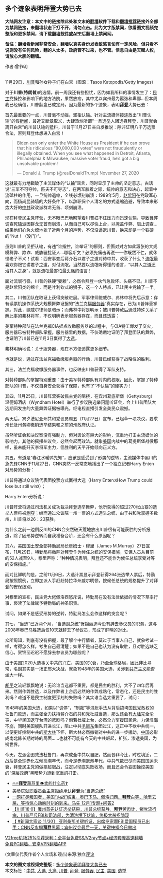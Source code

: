  <h2>多个迹象表明拜登大势已去</h2> <p class="notice"><b>大陆网友注意：本文中的链接除此处和文末的<a href="https://github.com/bannedbook/fanqiang" >翻墙</a>软件下载和<a href="https://github.com/killgcd/justmysocks/blob/master/README.md">翻墙推荐</a>链接外全部为禁网链接，未翻墙状态下打不开，请勿点击。此为文字版禁闻，欲看图文视频完整版和更多禁闻，请下载<a href="https://github.com/bannedbook/fanqiang">翻墙软件或APP</a>后翻墙上禁闻网。</p><p>备注：翻墙看新闻非常安全，翻墙以真实身份发表敏感言论有一定风险，但只看不说则没有任何风险，翻的人太多，政府管不过来，也不管。信息自由是天赋人权，请放心大胆的翻墙。</b></p>  <div class="entry"> <p>作者:曾节明</p> <p><br /> 11月29日，<a href="https://www.bannedbook.org/bnews/tag/%e5%b7%9d%e6%99%ae/" class="st_tag internal_tag" rel="tag" title="标签 川普 下的日志">川普</a>和孙女孙子们在白宫（图源：Tasos Katopodis/Getty Images） </p> <p> 对于<strong>川普(特朗普)</strong>的选情，前一周我还有些担忧，因为如我所料的事情发生了：<a href="https://www.bannedbook.org/bnews/tag/%e6%b0%91%e4%b8%bb/" class="st_tag internal_tag" rel="tag" title="标签 民主 下的日志">民主</a>党操控和影响下的地方法院，果然放痞，其中尤以宾州最为嚣张和卑鄙&#8230;但本周我已经确信，川普翻盘已成定局，因为最新的多个迹象，表明<strong><a href="https://www.bannedbook.org/bnews/tag/%e6%8b%9c%e7%99%bb/" class="st_tag internal_tag" rel="tag" title="标签 拜登 下的日志">拜登</a></strong>大势已去： </p> <p>首先最重要的一点，川普毫不动摇，坚拒认输。针对主流媒体接连放出“川普认输”的假<span class='wp_keywordlink_affiliate'><a href="https://www.bannedbook.org/" title="新闻">新闻</a></span>，最近又断章取义，大肆热炒所谓“一旦<a href="https://www.bannedbook.org/bnews/tag/%e9%80%89%e4%b8%be/" class="st_tag internal_tag" rel="tag" title="标签 选举 下的日志">选举</a>人团选择拜登，川普就会离开白宫”的川普认输的猛料，川普于11月27日亲自发推说：除非证明八千万选票合法，否则拜登休想进入白宫！ </p> <blockquote class="twitter-tweet"> <p>Biden can only enter the White House as President if he can prove that his ridiculous “80,000,000 votes” were not fraudulently or illegally obtained. When you see what happened in Detroit, Atlanta, Philadelphia &amp; Milwaukee, massive voter fraud, he&rsquo;s got a big unsolvable problem! </p> <p> &mdash; Donald J. Trump (@realDonaldTrump) November 27, 2020</p></blockquote> <p>这就最有力地戳破了主流媒体的“认输”谣言，同时显示了主帅的坚定意志。古话说“三军不可夺帅，匹夫不可夺志”，在两军胶着之际，统帅的意志和决心，起着中流砥柱的作用，一旦统帅退缩，全线必顷刻崩溃：1989年5月，<span class='wp_keywordlink'><a href="https://www.bannedbook.org/forum2/topic93.html" title="《改革历程-赵紫阳回忆录》" target="_blank">赵紫阳</a></span>在党政军心向，而杨尚昆骑墙的大好条件下，以辞职保个人清名的方式退缩逃避，导致本来形势大好的<a href="https://www.bannedbook.org/bnews/tag/%e4%b8%ad%e5%85%b1/" class="st_tag internal_tag" rel="tag" title="标签 中共 下的日志">中共</a>政改派群龙无首、顷刻崩溃。 </p> <p>现在拜登民主党阵营，无不眼巴巴地盼望着川普扛不住压力而迅速认输，导致舞弊调查死磕派因群龙无首而崩溃，从而自己可以尽快上台，以掩盖作弊、阻止调查&#8230;结果他们心急火燎地张了近两个月的声势，不仅没逼退川普，换来却是一个铁硬的“Nut！（没门）”。 </p>  <p>虽则川普的坚拒认输，有违“谁指控，谁举证”的原则，但面对对方如此嚣张的大规模舞弊、欺诈、威胁骚扰证人&#8230;哪容斯文？必须先痛击再说&mdash;&mdash;你既然不仁，就休怪老子不义！试看：西安事变后蒋介石以君子之道对待中共，收获了什么？<span class='wp_keywordlink'><a href="https://www.bannedbook.org/forum11/topic282.html" title="禁片：评中国共产党的流氓本性" target="_blank">流氓</a></span>最喜欢你跟它讲君子之道，对付流氓，当然要以流氓听得懂的语言，“以其人之道还治其人之身”，就是流氓最害怕最<a href="https://www.bannedbook.org/bnews/tag/%e5%a4%b4%e7%97%9b/" class="st_tag internal_tag" rel="tag" title="标签 头痛 下的日志">头痛</a>的语言！ </p> <p>面对流氓行径，川普的铁硬“耍赖”，必然令拜登一伙气急败坏、头痛不已。川普不是赵紫阳类的绵羊，而是叶利钦式的狮子，这一个人特点，已让民主党输了一半。 </p> <p>其二，川普团队在取证上获得突破进展。军事律师鲍威尔、弗林中将先后示意：存有读票机操作系统大规模舞弊证据的“法兰克福<a href="https://www.bannedbook.org/bnews/tag/%E6%9C%8D%E5%8A%A1%E5%99%A8/" class="st_tag internal_tag" rel="tag" title="标签 服务器 下的日志">服务器</a>”真实存在，已为川普阵营掌握。对此，鲍威尔律师是暗示；而弗林中将是明示；被川普特赦后通过特殊关系了解此事的弗林将军，不仅明确表示服务器存在，而且还透露： </p> <p>美军特种部队在法兰克福CIA据点收缴服务器的过程中，与CIA特工爆发了交火，服务器已被特种部队掌握，服务器里的数据，不仅确凿地证明了拜登团队的舞弊，也证明了川普已在11月3日赢得了<a href="https://www.bannedbook.org/bnews/tag/%e5%a4%a7%e9%80%89/" class="st_tag internal_tag" rel="tag" title="标签 大选 下的日志">大选</a>。 </p> <p>弗林明确地说：关于服务器，现在不方便透露更多细节。 </p> <p>也就是说，通过在法兰克福收缴服务器的行动，川普已经获得了战略性的胜利。 </p> <p>其三，法兰克福收缴服务器事件，也反映出川普获得了军队支持。 </p> <p>对特种部队的掌握特别重要：由于美军特种部队有对内的权限，因此，掌握了特种部队的川普，不仅自身安全获得了保障，也有了“不认输”的硬实力！ </p>  <p>其四，11月25日，川普阵营突破民主党的阻挠，在宾州葛底斯堡（Gettysburg）温德姆酒店（Wyndham Hotel）举行了参议院选举问题听证会，会上川普团队大选期间发生的大量舞弊证据被曝光，经电视直播引发全美民众震撼。 </p> <p>两天后，宾夕法尼亚州共和党议员周五（11月27日）宣布，已起草一项决议，要求州长及州务卿撤销选举结果和之前的州政府认证。 </p> <p>虽然听证会和决议案没有强制力，但对舆论有巨大的影响，沉重地打击主流媒体的影响力，其他的摇摆州议会，必然会起而效法。就象<a href="https://www.bannedbook.org/bnews/tag/%e7%be%8e%e5%9b%bd/" class="st_tag internal_tag" rel="tag" title="标签 美国 下的日志">美国</a>内战中的葛提斯堡战役那样，虽未能歼灭李将军主力，但胜利的天平开始倾向正义方。 </p> <p>其五，有道是“春江水暖鸭先知”，应该是感受到了形势的逆转，主流媒体中黑川的急先锋CNN于11月27日，CNN突然一反常态地播出了一个独立记者Harry Enten对局势的分析： </p> <p>川普将通过众议院代表团投票方式赢得大选（Harry Enten:《How Trump could lose but still win》）； </p> <p>Harry Enten分析说： </p> <p>川普阵营将通过司法机关成功裁决拜登选举舞弊，他所获得的超过270张山寨的选举人票将被<span class='wp_keywordlink'><a href="https://www.bannedbook.org/forum2/topic21.html" title="《剥夺》 黄建民 著" target="_blank">剥夺</a></span>；继而通过众议院一州一票的方式选举总统，由于共和党掌握多数州，川普将以26：23获胜。 </p> <p>为什么之前一边倒反川的CNN会突然破天荒地放出川普很有可能获胜的分析报道，除了因形势逆转而自我准备台阶，还会有什么原因呢？ </p>  <p>其六，美国国土安全部特勤局局长詹姆士・穆里（James M.Murray）27日宣布，11月29日，特勤局将撤除对拜登作为候任总统的安保措施，安保人员从目前的52人减至9人，穆里声称：“种种情况表明，拜登还不能作为候任总统享受对等的安保措施。” </p> <p>而对比鲜明的是，之前11月6日，大选计票显示拜登获得264张选举人票后，特勤局按照惯例，立即加派人手赶赴特拉华州威尔明顿，按候任总统的规格提升了对拜登的安保级别。 </p> <p>对穆里的宣布，民主党大佬佩洛西怒斥说，特勤局在没有法律依据的情况下草率行事，亵渎了法律赋予特勤局的神圣职责。 </p> <p>试问，如果不是感受形势的逆转，特勤局怎么会作这样的突变呢？ </p> <p>其七，“当选”已近两个月，“当选副总统”贺锦丽迄今没有辞去参议员的职务，这与2008年奥巴马胜选后仅10天就辞去了参议员，形成了鲜明的对比。 </p> <p>众所周知，到底有没有把握，最了解个中行情者，莫过于当事人自己，就象考试一样，考得怎么样，考生自己最清楚；如果不是自己也认为没有取胜，且对胜选缺乏信心，贺锦丽迟迟不愿辞去参议员为哪般呢？ </p> <p>由于美国2020大选事关中共的兴亡，美国的兴衰，乃至全球格局，因此非比寻常，名副其实是一场正邪大决战，就象1948年的美国大选，关涉到<span class='wp_keywordlink'><a href="https://www.bannedbook.org/forum2/topic6177.html" title="《共产主义的终极目的》" target="_blank">共产主义</a></span>能否坐大一样。 </p> <p><span class='wp_keywordlink'><a href="https://www.bannedbook.org/forum10/topic196.html" title="胡平" target="_blank">胡平</a></span>之流轻飘飘地说：无论谁当选都不重要，都是民主的胜利，大不了四年后再来。然则作弊胜选，以及作弊者上台后必然的作弊成熟化，常态化，还是民主的胜利吗？难道不是民主制度更深刻的失败吗？其实谁当选太重要了，试问： </p>  <p>1948年的美国大选，如果以“调停”，“制裁”等混账手法从背后搞垮国民党政权的杜鲁门败选，而主张全力扶持蒋介石的共和党杜威当选，那么还会有<span class='wp_keywordlink_affiliate'><a href="https://www.bannedbook.org/" title="大陆" target="_blank">大陆</a></span>完全沦丧，中华民国退守台湾的悲剧吗？倘若杜威上台，必然全力军援国民党，力保淮海不崩，同时美国舰队开进长江，阻止中共<span class='wp_keywordlink'><a href="https://www.bannedbook.org/forum2/topic1264.html" title="毛贼东执政春秋之一" target="_blank">毛贼东</a></span>集团过江，这正中不欲中共统一，以便更好控制中共的<span class='wp_keywordlink'><a href="https://www.bannedbook.org/forum2/topic1256.html" title="斯大林（上、中、下册）" target="_blank">斯大林</a></span>下怀，斯大林必然撤销对中共的进一步援助，<span class='wp_keywordlink_affiliate'><a href="https://www.bannedbook.org/" title="中国" target="_blank">中国</a></span>必形成南北韩长期対峙的局面&hellip;&hellip;也就不可能有今天的中共崛起，扩张，渗透美国，为祸世界。 </p> <p>今天，左派企图效法杜鲁门，再次成全中共以自肥，然而昔非今比，时过境迁，二战后是全球赤化左倾高潮年代，而今是赤潮退潮年代，中共气数已尽而美国国运未衰，拜登民主党的做票超限战，注定以彻底失败收场，而且还会令妄图操控美国的“深层政府”黑暗势力遭到沉重的打击。 </p> <ul class='op-related-articles' title='相关阅读'> <li><a href='https://www.bannedbook.org/bnews/bannedvideo/20201201/1439921.html' target='_blank'>🔥🔥<b>拜登</b>葫芦里👁️卖的什么药❓</a></li> <li><a href='https://www.bannedbook.org/bnews/comments/20201201/1439859.html' target='_blank'>美参院就职委员会主席拒绝承认<b>拜登</b>为“当选总统”</a></li> <li><a href='https://www.bannedbook.org/bnews/bannedvideo/20201201/1439856.html' target='_blank'>一网打尽叛国者，美国“内战”结束。奥巴下马、佩洛归西、<b>拜登</b>白等、哈里去屎，等待惊心动魄时刻的到来。马先 12月1专题+问答2</a></li> <li><a href='https://www.bannedbook.org/bnews/bannedvideo/20201201/1439809.html' target='_blank'>【川普18:0】俄州首先认证选举结果，川普总统获胜，<b>拜登</b>苦肉计，猪党流行病，川普严斥FBI和司法部，为清洗埋下伏笔，终极大杀招隐现</a></li> <li><a href='https://www.bannedbook.org/bnews/bannedvideo/20201130/1439711.html' target='_blank'>【 #新闻大家谈 11/30】 亚利桑那关键听证，出席专家曝FBI爱国探员已出手；CNN反水揭<b>拜登</b>黑幕；宾州议会最后一天，关键抉择今日做出</a></li> </ul> <p class="texttj"> <a href="https://www.bannedbook.org/forum23/topic22702.html" target="_blank">V2free机场25%引荐返利：全平台免费SS/V2ray节点+经济套餐高速翻墙</a><br/> <a href="https://github.com/bannedbook/fanqiang/wiki/%E7%A6%81%E9%97%BB%E7%BD%91%E5%AE%89%E5%8D%93%E7%BF%BB%E5%A2%99%E6%96%B0%E9%97%BBAPP" target="_blank">免费PC翻墙、安卓VPN翻墙APP</a></p><p> (文章仅代表作者个人立场和观点)来源:独立<span class='wp_keywordlink_affiliate'><a href="https://www.bannedbook.org/bnews/comments/" title="新闻评论" target="_blank">评论</a></span></p><a name='sharetosocial'></a>       <div><b>本文的图文或视频完整版</b>：<a href='https://www.bannedbook.org/bnews/comments/20201201/1439928.html'>多个迹象表明拜登大势已去</a></div>  </div><!--END ENTRY--> <div class="postfooter"> <div>本文标签：<a href="https://www.bannedbook.org/bnews/tag/%e4%b8%ad%e5%85%b1/" rel="tag">中共</a>, <a href="https://www.bannedbook.org/bnews/tag/%e5%a4%a7%e9%80%89/" rel="tag">大选</a>, <a href="https://www.bannedbook.org/bnews/tag/%e5%a4%b4%e7%97%9b/" rel="tag">头痛</a>, <a href="https://www.bannedbook.org/bnews/tag/%e5%b7%9d%e6%99%ae/" rel="tag">川普</a>, <a href="https://www.bannedbook.org/bnews/tag/%e6%8b%9c%e7%99%bb/" rel="tag">拜登</a>, <a href="https://www.bannedbook.org/bnews/tag/%E6%9C%8D%E5%8A%A1%E5%99%A8/" rel="tag">服务器</a>, <a href="https://www.bannedbook.org/bnews/tag/%e6%b0%91%e4%b8%bb/" rel="tag">民主</a>, <a href="https://www.bannedbook.org/bnews/tag/%e7%be%8e%e5%9b%bd/" rel="tag">美国</a>, <a href="https://www.bannedbook.org/bnews/tag/%e9%80%89%e4%b8%be/" rel="tag">选举</a></div>  </div><!--END POSTFOOTER--> 